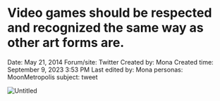 # Video games should be respected and recognized the same way as other art forms are.

Date: May 21, 2014
Forum/site: Twitter
Created by: Mona
Created time: September 9, 2023 3:53 PM
Last edited by: Mona
personas: MoonMetropolis
subject: tweet

![Untitled](../../../Joshua%E2%80%99s%20personas%20&%20victimes%2047f302c3ee7140169d02d7ecbb1b2b4c/Rushes%20Personas%2026f0f60550004a05bb97f11a02504bf4/Tweets%20&%20Comments%20MoonMetropolis%207f2e3543d9144639b069d2928a3ce1c7/Untitled%202.png)